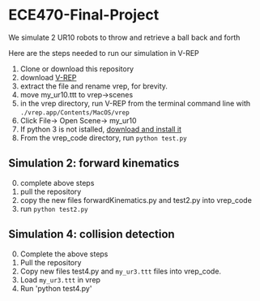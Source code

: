 # ECE470-Final-Project
We simulate 2 UR10 robots to throw and retrieve a ball back and forth

Here are the steps needed to run our simulation in V-REP
1. Clone or download this repository
1. download [V-REP](http://coppeliarobotics.com/files/V-REP_PRO_EDU_V3_4_0_Mac.zip)
2. extract the file and rename vrep, for brevity.
3. move my_ur10.ttt to vrep->scenes
3. in the vrep directory, run V-REP from the terminal command line with `./vrep.app/Contents/MacOS/vrep`
4. Click File-> Open Scene-> my_ur10
5. If python 3 is not istalled, [download and install it](https://www.anaconda.com)
5. From the vrep_code directory, run `python test.py`




## Simulation 2: forward kinematics
0. complete above steps
1. pull the repository
999. copy the new files forwardKinematics.py and test2.py into vrep_code
3. run `python test2.py`

## Simulation 4: collision detection
0. Complete the above steps
1. Pull the repository
2. Copy new files test4.py and `my_ur3.ttt` files into vrep_code.
4. Load `my_ur3.ttt` in vrep
3. Run 'python test4.py'
